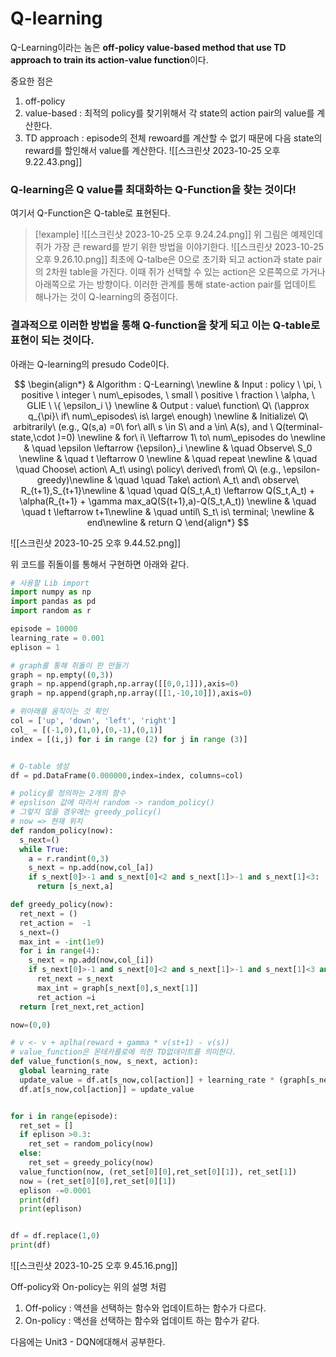 # Q-learning

Q-Learning이라는 놈은 **off-policy value-based method that use TD approach to train its action-value function**이다.

중요한 점은 
1. off-policy 
2. value-based : 최적의 policy를 찾기위해서 각 state의 action pair의 value를 계산한다.
3. TD approach : episode의 전체 rewoard를 계산할 수 없기 때문에 다음 state의 reward를 할인해서 value를 계산한다.
![[스크린샷 2023-10-25 오후 9.22.43.png]]

### Q-learning은 Q value를 최대화하는 Q-Function을 찾는 것이다!

여기서 Q-Function은 Q-table로 표현된다.
>[!example]
> ![[스크린샷 2023-10-25 오후 9.24.24.png]]
> 위 그림은 예제인데 쥐가 가장 큰 reward를 받기 위한 방법을 이야기한다.
> ![[스크린샷 2023-10-25 오후 9.26.10.png]]
> 최초에 Q-talbe은 0으로 초기화 되고 action과 state pair의 2차원 table을 가진다.
> 이때 쥐가 선택할 수 있는 action은 오른쪽으로 가거나 아래쪽으로 가는 방향이다.
> 이러한 관계를 통해 state-action pair를 업데이트 해나가는 것이 Q-learning의 중점이다.

### 결과적으로 이러한 방법을 통해 Q-function을 찾게 되고 이는 Q-table로 표현이 되는 것이다.

아래는 Q-learning의 presudo Code이다.

$$
\begin{align*}
& Algorithm : Q-Learning\ \newline 
& Input : policy \ \pi, \ positive \ integer \ num\_episodes, \ small \ positive \ fraction \ \alpha, \ GLIE \ \{ \epsilon_i \} \newline
& Output : value\ function\ Q\ (\approx q_{\pi}\ if\ num\_episodes\ is\ large\ enough) \newline
& Initialize\ Q\ arbitrarily\ (e.g., Q(s,a) =0\ for\ all\ s \in S\ and a \in\ A(s), and \ Q(terminal-state,\cdot )=0) \newline
& for\ i\ \leftarrow 1\ to\ num\_episodes do \newline
& \quad \epsilon \leftarrow {\epsilon}_i \newline
& \quad Observe\ S_0 \newline
& \quad t \leftarrow 0 \newline
& \quad repeat \newline
& \quad \quad Choose\ action\ A_t\ using\ policy\ derived\ from\ Q\ (e.g., \epsilon-greedy)\newline
& \quad \quad Take\ action\ A_t\ and\ observe\ R_{t+1},S_{t+1}\newline
& \quad \quad Q(S_t,A_t) \leftarrow Q(S_t,A_t) + \alpha(R_{t+1} + \gamma max_aQ(S{t+1},a)-Q(S_t,A_t)) \newline
& \quad \quad t \leftarrow t+1\newline
& \quad until\ S_t\ is\ terminal; \newline
& end\newline
& return Q
\end{align*}
$$

![[스크린샷 2023-10-25 오후 9.44.52.png]]

위 코드를 쥐돌이를 통해서 구현하면 아래와 같다.
```python 
# 사용할 Lib import
import numpy as np
import pandas as pd
import random as r

episode = 10000
learning_rate = 0.001
eplison = 1

# graph를 통해 쥐돌이 판 만들기 
graph = np.empty((0,3))
graph = np.append(graph,np.array([[0,0,1]]),axis=0)
graph = np.append(graph,np.array([[1,-10,10]]),axis=0)

# 위아래를 움직이는 것 확인
col = ['up', 'down', 'left', 'right']
col_ = [(-1,0),(1,0),(0,-1),(0,1)]
index = [(i,j) for i in range (2) for j in range (3)]


# Q-table 생성
df = pd.DataFrame(0.000000,index=index, columns=col)

# policy를 정의하는 2개의 함수
# epslison 값에 따라서 random -> random_policy()
# 그렇지 않을 경우에는 greedy_policy()
# now => 현재 위치
def random_policy(now):
  s_next=()
  while True:
    a = r.randint(0,3)
    s_next = np.add(now,col_[a])
    if s_next[0]>-1 and s_next[0]<2 and s_next[1]>-1 and s_next[1]<3:
      return [s_next,a]

def greedy_policy(now):
  ret_next = ()
  ret_action =  -1
  s_next=()
  max_int = -int(1e9)
  for i in range(4):
    s_next = np.add(now,col_[i])
    if s_next[0]>-1 and s_next[0]<2 and s_next[1]>-1 and s_next[1]<3 and max_int < graph[s_next[0],s_next[1]]:
      ret_next = s_next
      max_int = graph[s_next[0],s_next[1]]
      ret_action =i
  return [ret_next,ret_action]

now=(0,0)

# v <- v + aplha(reward + gamma * v(st+1) - v(s))
# value_function은 몬테카를로에 의한 TD없데이트를 의미한다.
def value_function(s_now, s_next, action):
  global learning_rate
  update_value = df.at[s_now,col[action]] + learning_rate * (graph[s_next[0]][s_next[1]] + 0.99 * df.at[s_next,col[action]] - df.at[s_now,col[action]])
  df.at[s_now,col[action]] = update_value


for i in range(episode):
  ret_set = []
  if eplison >0.3:
    ret_set = random_policy(now)
  else:
    ret_set = greedy_policy(now)
  value_function(now, (ret_set[0][0],ret_set[0][1]), ret_set[1])
  now = (ret_set[0][0],ret_set[0][1])
  eplison -=0.0001
  print(df)
  print(eplison)


df = df.replace(1,0)
print(df)
```


![[스크린샷 2023-10-25 오후 9.45.16.png]]

Off-policy와 On-policy는 위의 설명 처럼
1. Off-policy : 액션을 선택하는 함수와 업데이트하는 함수가 다르다.
2. On-policy : 액선을 선택하는 함수와 업데이트 하는 함수가 같다.

다음에는 Unit3 - DQN에대해서 공부한다.

